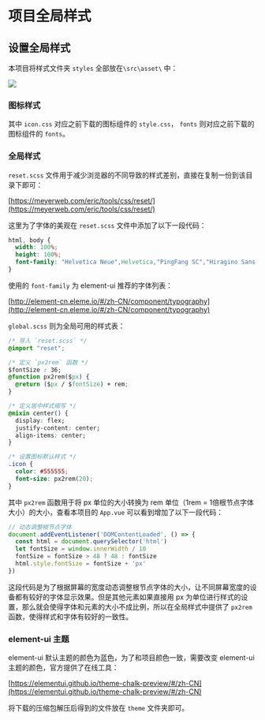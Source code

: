 # 项目全局样式

## 设置全局样式
本项目将样式文件夹 `styles` 全部放在`\src\asset\` 中：

![](/imgs/readme/4.png)

### 图标样式

其中 `icon.css` 对应之前下载的图标组件的 `style.css`， `fonts` 则对应之前下载的图标组件的 `fonts`。

### 全局样式

`reset.scss` 文件用于减少浏览器的不同导致的样式差别，直接在复制一份到该目录下即可：

[https://meyerweb.com/eric/tools/css/reset/](https://meyerweb.com/eric/tools/css/reset/)

这里为了字体的美观在 `reset.scss` 文件中添加了以下一段代码：

```css
html, body {
  width: 100%;
  height: 100%;
  font-family: "Helvetica Neue",Helvetica,"PingFang SC","Hiragino Sans GB","Microsoft YaHei","å¾®è½¯é›…é»‘",Arial,sans-serif;
}
```

使用的 `font-family` 为 element-ui 推荐的字体列表：

[http://element-cn.eleme.io/#/zh-CN/component/typography](http://element-cn.eleme.io/#/zh-CN/component/typography)

`global.scss` 则为全局可用的样式表：

```CSS
/* 导入 `reset.scss` */
@import "reset";

/* 定义 `px2rem` 函数 */
$fontSize : 36;
@function px2rem($px) {
  @return ($px / $fontSize) + rem;
}

/* 定义居中样式缩写 */
@mixin center() {
  display: flex;
  justify-content: center;
  align-items: center;
}

/* 设置图标默认样式 */
.icon {
  color: #555555;
  font-size: px2rem(20);
}
```

其中 `px2rem` 函数用于将 px 单位的大小转换为 rem 单位（1rem = 1倍根节点字体大小）的大小，查看本项目的 `App.vue` 可以看到增加了以下一段代码：

```javascript
// 动态调整根节点字体
document.addEventListener('DOMContentLoaded', () => {
  const html = document.querySelector('html')
  let fontSize = window.innerWidth / 10
  fontSize = fontSize > 48 ? 48 : fontSize
  html.style.fontSize = fontSize + 'px'
})
```

这段代码是为了根据屏幕的宽度动态调整根节点字体的大小，让不同屏幕宽度的设备都有较好的字体显示效果。但是其他元素如果直接用 px 为单位进行样式的设置，那么就会使得字体和元素的大小不成比例，所以在全局样式中提供了 `px2rem` 函数，使得样式和字体有较好的一致性。

### element-ui 主题

element-ui 默认主题的颜色为蓝色，为了和项目颜色一致，需要改变 element-ui 主题的颜色，官方提供了在线工具：

[https://elementui.github.io/theme-chalk-preview/#/zh-CN](https://elementui.github.io/theme-chalk-preview/#/zh-CN)

将下载的压缩包解压后得到的文件放在 `theme` 文件夹即可。